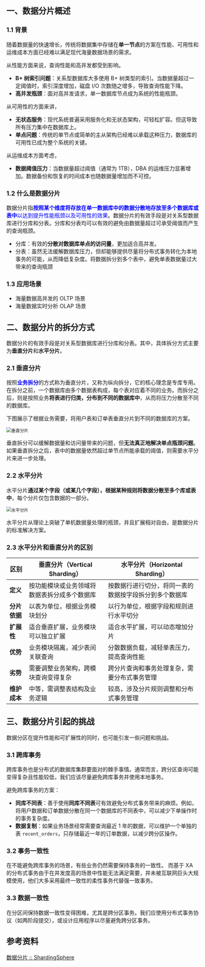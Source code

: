 ## 一、数据分片概述

### 1.1 背景

随着数据量的快速增长，传统将数据集中存储在**单一节点**的方案在性能、可用性和运维成本方面已经难以满足现代海量数据场景的需求。

从性能方面来说，查询性能和高并发都受到影响。

- **B+ 树索引问题**：关系型数据库大多使用 B+ 树类型的索引。当数据量超过一定阈值时，索引深度增加，磁盘 I/O 次数随之增多，导致查询性能下降。
- **高并发瓶颈**：面对高并发请求，单一数据库节点成为系统的性能瓶颈。

从可用性的方面来讲，

- **无状态服务**：现代系统普遍采用服务化和无状态架构，可轻松扩容。但这导致所有压力集中在数据库上。
- **单点问题**：传统的单节点或简单的主从架构已经难以承载这种压力，数据库的可用性已成为整个系统的关键。

从运维成本方面考虑，

- **数据阈值压力**：当数据量超过阈值（通常为 1TB），DBA 的运维压力显著增加。数据备份和恢复的时间成本也随数据量增加而不可控。



### 1.2 什么是数据分片

数据分片指<font color="blue">**按照某个维度将存放在单一数据库中的数据分散地存放至多个数据库或表中**以达到提升性能瓶颈以及可用性的效果</font>。数据分片的有效手段是对关系型数据库进行分库和分表。分库和分表均可以有效的避免由数据量超过可承受阈值而产生的查询瓶颈。

- 分库：有效的**分散对数据库单点的访问量**，更加适合高并发。
- 分表：虽然无法缓解数据库压力，但却能够提供尽量将分布式事务转化为本地事务的可能，从而降低复杂度。将数据拆分到多个表中，避免单表数据量过大带来的查询瓶颈





### 1.3 应用场景

- 海量数据高并发的 OLTP 场景
- 海量数据实时分析 OLAP 场景



## 二、数据分片的拆分方式

数据分片的有效手段是对关系型数据库进行分库和分表。其中，具体拆分方式主要为**垂直分片**和**水平分片**。

### 2.1 垂直分片

按照<font color="blue">**业务拆分**</font>的方式称为垂直分片，又称为纵向拆分，它的核心理念是专库专用。 在拆分之前，一个数据库由多个数据表构成，每个表对应着不同的业务。而拆分之后，则是按照业务**将表进行归类，分布到不同的数据库中**，从而将压力分散至不同的数据库。

 下图展示了根据业务需要，将用户表和订单表垂直分片到不同的数据库的方案。

<img src="C:/Users/zouhu/Desktop/spring-boot-shardingsphere/shardingsphere-jdbc/src/main/resources/docs/images/vertical_sharding.png" alt="垂直分片" style="zoom:80%;" />



垂直拆分可以缓解数据量和访问量带来的问题，但**无法真正地解决单点瓶颈问题**。如果垂直拆分之后，表中的数据量依然超过单节点所能承载的阈值，则需要水平分片来进一步处理。



### 2.2 水平分片

水平分片**通过某个字段（或某几个字段），根据某种规则将数据分散至多个库或表中**，每个分片仅包含数据的一部分。

<img src="C:/Users/zouhu/Desktop/spring-boot-shardingsphere/shardingsphere-jdbc/src/main/resources/docs/images/horizontal_sharding.png" alt="水平分片" style="zoom:80%;" />

水平分片从理论上突破了单机数据量处理的瓶颈，并且扩展相对自由，是数据分片的标准解决方案。



### 2.3 水平分片和垂直分片的区别

| 区别         | 垂直分片（Vertical Sharding）                | 水平分片（Horizontal Sharding）                        |
| ------------ | -------------------------------------------- | ------------------------------------------------------ |
| **定义**     | 按功能模块或业务领域将数据表拆分成多个数据库 | 按数据行进行切分，将同一表的数据按字段拆分到多个数据库 |
| **分片依据** | 以表为单位，根据业务模块划分                 | 以行为单位，根据字段和规则进行水平切分                 |
| **扩展性**   | 适合垂直扩展，业务模块可以独立扩展           | 适合水平扩展，可以动态增加分片                         |
| **优势**     | 业务模块隔离，减少表间关联查询               | 分散数据负载，减轻单表压力，提高查询性能               |
| **劣势**     | 需要调整业务架构，跨模块查询变得复杂         | 跨分片查询和事务处理复杂，需要分布式事务管理           |
| **维护成本** | 中等，需调整表结构及业务逻辑                 | 较高，涉及分片规则调整和分布式事务管理                 |



## 三、数据分片引起的挑战

数据分区在提升性能和可扩展性的同时，也可能引发一些问题和挑战。

### 3.1 跨库事务

跨库事务也是分布式的数据库集群要面对的棘手事情。通常而言，跨分区查询可能变得复杂且性能较低，我们应该尽量避免跨库事务并使用本地事务。

避免跨库事务的方案：

- **同库不同表**：善于使用**同库不同表**可有效避免分布式事务带来的麻烦。例如，将用户数据和订单数据分散在同一个数据库的不同表中，可以减少下单操作时的事务复杂度。
- **数据复制**：如果业务场景经常需要查询最近 1 年的数据，可以维护一个单独的表 `recent_orders`，只存储最近一年的订单数据，以减少跨分区操作。



### 3.2 事务一致性

在不能避免跨库事务的场景，有些业务仍然需要保持事务的一致性。 而基于 XA 的分布式事务由于在并发度高的场景中性能无法满足需要，并未被互联网巨头大规模使用，他们大多采用最终一致性的柔性事务代替强一致事务。



### 3.3 数据一致性

在分区间保持数据一致性变得困难，尤其是跨分区事务。我们应使用分布式事务协议（如两阶段提交），或设计应用程序以尽量避免跨分区事务。





## 参考资料

[数据分片 :: ShardingSphere](https://shardingsphere.apache.org/document/current/cn/features/sharding/)